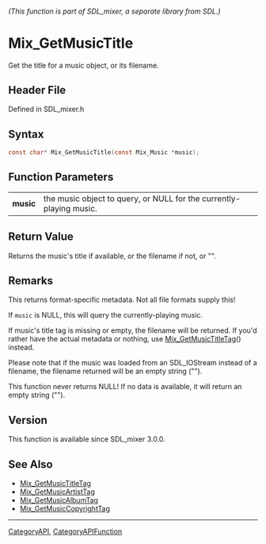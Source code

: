###### (This function is part of SDL_mixer, a separate library from SDL.)
# Mix_GetMusicTitle

Get the title for a music object, or its filename.

## Header File

Defined in SDL_mixer.h

## Syntax

```c
const char* Mix_GetMusicTitle(const Mix_Music *music);

```

## Function Parameters

|               |                                                                     |
| ------------- | ------------------------------------------------------------------- |
| **music**     | the music object to query, or NULL for the currently-playing music. |

## Return Value

Returns the music's title if available, or the filename if not, or "".

## Remarks

This returns format-specific metadata. Not all file formats supply this!

If `music` is NULL, this will query the currently-playing music.

If music's title tag is missing or empty, the filename will be returned. If
you'd rather have the actual metadata or nothing, use
[Mix_GetMusicTitleTag](Mix_GetMusicTitleTag)() instead.

Please note that if the music was loaded from an SDL_IOStream instead of a
filename, the filename returned will be an empty string ("").

This function never returns NULL! If no data is available, it will return
an empty string ("").

## Version

This function is available since SDL_mixer 3.0.0.

## See Also

- [Mix_GetMusicTitleTag](Mix_GetMusicTitleTag)
- [Mix_GetMusicArtistTag](Mix_GetMusicArtistTag)
- [Mix_GetMusicAlbumTag](Mix_GetMusicAlbumTag)
- [Mix_GetMusicCopyrightTag](Mix_GetMusicCopyrightTag)

----
[CategoryAPI](CategoryAPI), [CategoryAPIFunction](CategoryAPIFunction)

